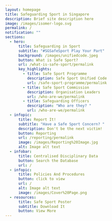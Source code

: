 ```yaml
---
layout: homepage
title: Safeguarding Sport in Singapore
description: Brief site description here
image: /images/isomer-logo.svg
permalink: /
notification: ""
sections:
  - hero:
      title: Safeguarding in Sport
      subtitle: "#SGSafeSport Play Your Part"
      background: /images/unifiedcode.jpeg
      button: What is Safe Sport?
      url: /what-is-safe-sport/permalink
      key_highlights:
        - title: Safe Sport Programme
          description: Safe Sport Unified Code
          url: /safe-sport-programme/permalink
        - title: Safe Sport Commission
          description: Organisation Leaders
          url: /who-are-we/permalink
        - title: Safeguarding Officers
          description: "Who are they? "
          url: /who-are-we/permalink
  - infopic:
      title: Report It!
      subtitle: "Have a Safe Sport Concern? "
      description: Don't be the next victim!
      button: Reporting
      url: /reporting/permalink
      image: /images/Reporting%20Image.jpg
      alt: Image alt text
  - infobar:
      title: Centralised Disciplinary Data
      button: Search the Database
      url: /
  - infopic:
      title: Policies And Procedures
      button: click to view
      url: /
      alt: Image alt text
      image: /images/Cover%20Page.png
  - resources:
      title: Safe Sport Poster
      subtitle: Download It
      button: View More
---
```

